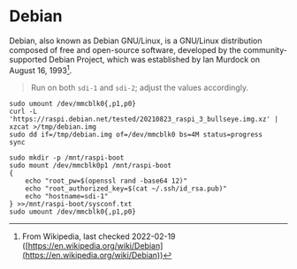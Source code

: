 # Debian

Debian, also known as Debian GNU/Linux, is a GNU/Linux distribution composed of free and open-source software, developed by the community-supported Debian Project, which was established by Ian Murdock on August 16, 1993[^note].

> Run on both `sdi-1` and `sdi-2`; adjust the values accordingly.

```shell
sudo umount /dev/mmcblk0{,p1,p0}
curl -L 'https://raspi.debian.net/tested/20210823_raspi_3_bullseye.img.xz' | xzcat >/tmp/debian.img
sudo dd if=/tmp/debian.img of=/dev/mmcblk0 bs=4M status=progress
sync

sudo mkdir -p /mnt/raspi-boot
sudo mount /dev/mmcblk0p1 /mnt/raspi-boot
{
    echo "root_pw=$(openssl rand -base64 12)"
    echo "root_authorized_key=$(cat ~/.ssh/id_rsa.pub)"
    echo "hostname=sdi-1"
} >>/mnt/raspi-boot/sysconf.txt
sudo umount /dev/mmcblk0{,p1,p0}
```

[^note]: From Wikipedia, last checked 2022-02-19 ([https://en.wikipedia.org/wiki/Debian](https://en.wikipedia.org/wiki/Debian))
